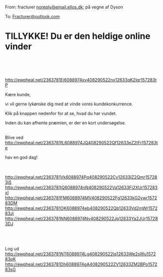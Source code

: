 From: fracturer <noreply@email.ellos.dk>; på vegne af Dyson

To: Fracturer@outlook.com

# TILLYKKE! Du er den heldige online vinder
 
 	 
 


 	 
 <http://ewpheal.net/2363781Ej6088974xv408290522nx12633qK2lqr157283tP> 
 	 

Kære kunde,

 

vi vil gerne lykønske dig med at vinde vores kundekonkurrence. 

 

Klik på knappen nedenfor for at se, hvad du har vundet. 

 

Inden du kan afhente præmien, er der en kort undersøgelse.

 	 
Blive ved <http://ewpheal.net/2363781fL6088974JQ408290522Qf12633eZ2tFr157283te>  

hav en god dag!

 	 
 	 
 <http://ewpheal.net/2363781Vk6088974Pq408290522Cy12633IZ2Qmr157283jS> 
 <http://ewpheal.net/2363781lQ6088974nN408290522Va12633Fi2XUr157283xI> 	  <http://ewpheal.net/2363781FM6088974MV408290522Fg12633kG2ywr157283DM> 	  <http://ewpheal.net/2363781OK6088974eb408290522Qb12633Vd2mWr157283Jj> 	  <http://ewpheal.net/2363781NN6088974Nv408290522Jp12633Ya2JUr157283DJ> 	 
 	 
 
 	 
 


















































































































Log ud <http://ewpheal.net/2363781NT6088974Lg408290522lq12633We2sWu157283pK>  <http://ewpheal.net/2363781Dh6088974gA408290522ZV12633ZM2BPo157283sG> 
